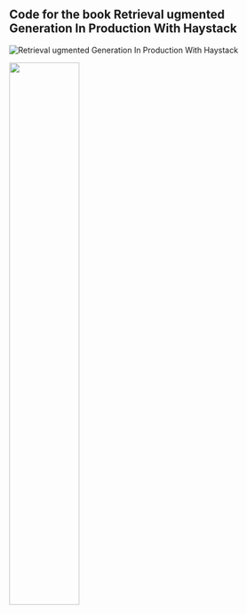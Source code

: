 ## Code for the book Retrieval ugmented Generation In Production With Haystack

![Retrieval ugmented Generation In Production With Haystack](https://github.com/LLM-Projects/haystack-book/assets/29293526/92bc15f5-f603-4122-8bbf-8d9715507db1)


<img src="[https://user-images.githubusercontent.com/16319829/81180309-2b51f000-8fee-11ea-8a78-ddfe8c3412a7.png](https://github.com/LLM-Projects/haystack-book/assets/29293526/92bc15f5-f603-4122-8bbf-8d9715507db1)" width=50% height=50%>
